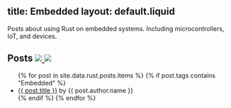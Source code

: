 title: Embedded
layout: default.liquid
---

Posts about using Rust on embedded systems. Including microcontrollers,
IoT, and devices.

<h2>
  Posts
  <a class="feedicon" href="/rust2018/feed.rss" title="Embedded RSS Feed">
    <img src="/images/feed-icon.svg" />
  </a>
  <a class="feedicon" href="/rust2018/feed.json" title="Embedded JSON Feed">
    <img src="/images/jsonfeed.png" />
  </a>
</h2>

<ul>
{% for post in site.data.rust.posts.items %}
  {% if post.tags contains "Embedded" %}
  <li><a href="{{ post.url }}">{{ post.title }}</a> by {{ post.author.name }}</li>
  {% endif %}
{% endfor %}
</ul>
